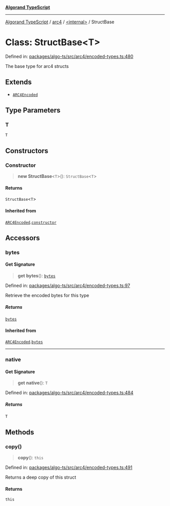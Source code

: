 [**Algorand TypeScript**](../../../README.md)

***

[Algorand TypeScript](../../../modules.md) / [arc4](../../README.md) / [\<internal\>](../README.md) / StructBase

# Class: StructBase\<T\>

Defined in: [packages/algo-ts/src/arc4/encoded-types.ts:480](https://github.com/algorandfoundation/puya-ts/blob/main/packages/algo-ts/src/arc4/encoded-types.ts#L480)

The base type for arc4 structs

## Extends

- [`ARC4Encoded`](../../classes/ARC4Encoded.md)

## Type Parameters

### T

`T`

## Constructors

### Constructor

> **new StructBase**\<`T`\>(): `StructBase`\<`T`\>

#### Returns

`StructBase`\<`T`\>

#### Inherited from

[`ARC4Encoded`](../../classes/ARC4Encoded.md).[`constructor`](../../classes/ARC4Encoded.md#constructor)

## Accessors

### bytes

#### Get Signature

> **get** **bytes**(): [`bytes`](../../../index/type-aliases/bytes.md)

Defined in: [packages/algo-ts/src/arc4/encoded-types.ts:97](https://github.com/algorandfoundation/puya-ts/blob/main/packages/algo-ts/src/arc4/encoded-types.ts#L97)

Retrieve the encoded bytes for this type

##### Returns

[`bytes`](../../../index/type-aliases/bytes.md)

#### Inherited from

[`ARC4Encoded`](../../classes/ARC4Encoded.md).[`bytes`](../../classes/ARC4Encoded.md#bytes)

***

### native

#### Get Signature

> **get** **native**(): `T`

Defined in: [packages/algo-ts/src/arc4/encoded-types.ts:484](https://github.com/algorandfoundation/puya-ts/blob/main/packages/algo-ts/src/arc4/encoded-types.ts#L484)

##### Returns

`T`

## Methods

### copy()

> **copy**(): `this`

Defined in: [packages/algo-ts/src/arc4/encoded-types.ts:491](https://github.com/algorandfoundation/puya-ts/blob/main/packages/algo-ts/src/arc4/encoded-types.ts#L491)

Returns a deep copy of this struct

#### Returns

`this`
